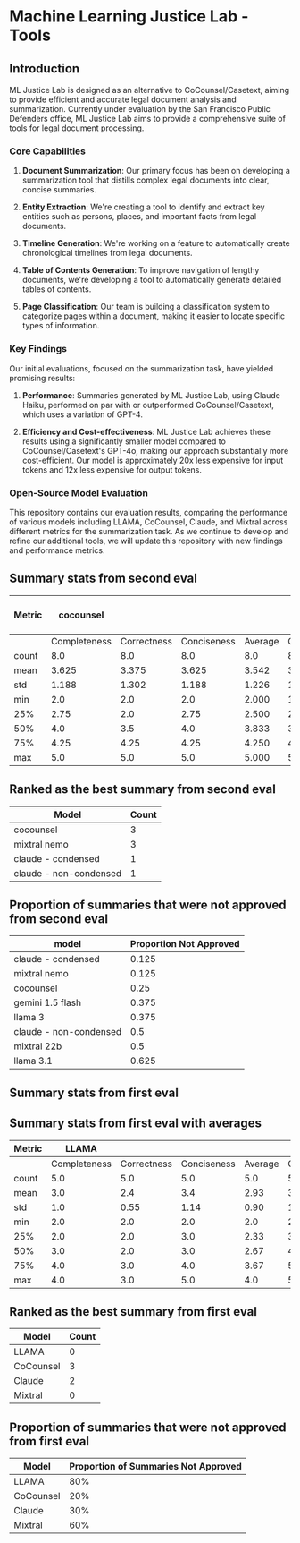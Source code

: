 # Machine Learning Justice Lab - Tools

## Introduction

ML Justice Lab is designed as an alternative to CoCounsel/Casetext, aiming to provide efficient and accurate legal document analysis and summarization. Currently under evaluation by the San Francisco Public Defenders office, ML Justice Lab aims to provide a comprehensive suite of tools for legal document processing.

### Core Capabilities

1. **Document Summarization**: Our primary focus has been on developing a summarization tool that distills complex legal documents into clear, concise summaries.

2. **Entity Extraction**: We're creating a tool to identify and extract key entities such as persons, places, and important facts from legal documents.

3. **Timeline Generation**: We're working on a feature to automatically create chronological timelines from legal documents.

4. **Table of Contents Generation**: To improve navigation of lengthy documents, we're developing a tool to automatically generate detailed tables of contents.

5. **Page Classification**: Our team is building a classification system to categorize pages within a document, making it easier to locate specific types of information.

### Key Findings

Our initial evaluations, focused on the summarization task, have yielded promising results:

1. **Performance**: Summaries generated by ML Justice Lab, using Claude Haiku, performed on par with or outperformed CoCounsel/Casetext, which uses a variation of GPT-4.

2. **Efficiency and Cost-effectiveness**: ML Justice Lab achieves these results using a significantly smaller model compared to CoCounsel/Casetext's GPT-4o, making our approach substantially more cost-efficient. Our model is approximately 20x less expensive for input tokens and 12x less expensive for output tokens.

### Open-Source Model Evaluation

This repository contains our evaluation results, comparing the performance of various models including LLAMA, CoCounsel, Claude, and Mixtral across different metrics for the summarization task. As we continue to develop and refine our additional tools, we will update this repository with new findings and performance metrics.

## Summary stats from second eval
| Metric | cocounsel | | | | claude - non-condensed | | | | claude - condensed | | | | mixtral 22b | | | | llama 3 | | | | mixtral nemo | | | | llama 3.1 | | | | gemini 1.5 flash | | | |
|--------|-----------|-----------|-----------|-----------|------------------------|-----------|-----------|-----------|-------------------|-----------|-----------|-----------|-------------|-----------|-----------|-----------|---------|-----------|-----------|-----------|---------------|-----------|-----------|-----------|-----------|-----------|-----------|-----------|-------------------|-----------|-----------|-----------|
| | Completeness | Correctness | Conciseness | Average | Completeness | Correctness | Conciseness | Average | Completeness | Correctness | Conciseness | Average | Completeness | Correctness | Conciseness | Average | Completeness | Correctness | Conciseness | Average | Completeness | Correctness | Conciseness | Average | Completeness | Correctness | Conciseness | Average | Completeness | Correctness | Conciseness | Average |
| count | 8.0 | 8.0 | 8.0 | 8.0 | 8.0 | 8.0 | 8.0 | 8.0 | 8.0 | 8.0 | 8.0 | 8.0 | 8.0 | 8.0 | 8.0 | 8.0 | 8.0 | 8.0 | 8.0 | 8.0 | 8.0 | 8.0 | 8.0 | 8.0 | 8.0 | 8.0 | 8.0 | 8.0 | 8.0 | 8.0 | 8.0 | 8.0 |
| mean | 3.625 | 3.375 | 3.625 | 3.542 | 3.25 | 2.375 | 3.125 | 2.917 | 4.25 | 3.25 | 4.5 | 4.000 | 3.375 | 2.75 | 3.25 | 3.125 | 3.25 | 2.625 | 2.875 | 2.917 | 3.875 | 3.625 | 3.875 | 3.792 | 2.75 | 2.5 | 2.5 | 2.583 | 3.375 | 2.75 | 2.75 | 2.958 |
| std | 1.188 | 1.302 | 1.188 | 1.226 | 1.581 | 1.768 | 1.126 | 1.492 | 0.707 | 1.165 | 0.535 | 0.802 | 1.408 | 1.282 | 1.282 | 1.324 | 1.282 | 1.188 | 0.354 | 0.941 | 0.641 | 1.061 | 0.991 | 0.898 | 0.886 | 1.069 | 0.535 | 0.830 | 0.744 | 1.035 | 0.886 | 0.888 |
| min | 2.0 | 2.0 | 2.0 | 2.000 | 1.0 | 1.0 | 2.0 | 1.333 | 3.0 | 1.0 | 4.0 | 2.667 | 2.0 | 1.0 | 1.0 | 1.333 | 1.0 | 1.0 | 2.0 | 1.333 | 3.0 | 2.0 | 2.0 | 2.333 | 1.0 | 1.0 | 2.0 | 1.333 | 3.0 | 2.0 | 2.0 | 2.333 |
| 25% | 2.75 | 2.0 | 2.75 | 2.500 | 2.5 | 1.0 | 2.0 | 1.833 | 4.0 | 3.0 | 4.0 | 3.667 | 2.0 | 2.0 | 2.75 | 2.250 | 3.0 | 2.0 | 3.0 | 2.667 | 3.75 | 3.0 | 3.75 | 3.500 | 2.75 | 1.75 | 2.0 | 2.167 | 3.0 | 2.0 | 2.0 | 2.333 |
| 50% | 4.0 | 3.5 | 4.0 | 3.833 | 3.5 | 1.5 | 3.0 | 2.667 | 4.0 | 3.0 | 4.5 | 3.833 | 3.0 | 2.5 | 3.5 | 3.000 | 3.0 | 2.5 | 3.0 | 2.833 | 4.0 | 3.5 | 4.0 | 3.833 | 3.0 | 3.0 | 2.5 | 2.833 | 3.0 | 2.5 | 2.5 | 2.667 |
| 75% | 4.25 | 4.25 | 4.25 | 4.250 | 4.25 | 3.5 | 4.0 | 3.917 | 5.0 | 4.0 | 5.0 | 4.667 | 5.0 | 3.25 | 4.0 | 4.083 | 3.5 | 3.0 | 3.0 | 3.167 | 4.0 | 4.25 | 4.25 | 4.167 | 3.0 | 3.0 | 3.0 | 3.000 | 3.25 | 3.0 | 3.25 | 3.167 |
| max | 5.0 | 5.0 | 5.0 | 5.000 | 5.0 | 5.0 | 5.0 | 5.000 | 5.0 | 5.0 | 5.0 | 5.000 | 5.0 | 5.0 | 5.0 | 5.000 | 5.0 | 5.0 | 3.0 | 4.333 | 5.0 | 5.0 | 5.0 | 5.000 | 4.0 | 4.0 | 3.0 | 3.667 | 5.0 | 5.0 | 4.0 | 4.667 |

## Ranked as the best summary from second eval
| Model                  | Count |
|------------------------|-------|
| cocounsel              | 3     |
| mixtral nemo           | 3     |
| claude - condensed     | 1     |
| claude - non-condensed | 1     |


## Proportion of summaries that were not approved from second eval
| model                  |   Proportion Not Approved |
|------------------------|---------------------------|
| claude - condensed     |                     0.125 |
| mixtral nemo           |                     0.125 |
| cocounsel              |                     0.25  |
| gemini 1.5 flash       |                     0.375 |
| llama 3                |                     0.375 |
| claude - non-condensed |                     0.5   |
| mixtral 22b            |                     0.5   |
| llama 3.1              |                     0.625 |


## Summary stats from first eval
## Summary stats from first eval with averages
| Metric | LLAMA |  |  |  | CoCounsel |  |  |  | Claude |  |  |  | Mixtral |  |  |  |
|--------|-------|-------|-------|--------|-----------|-------|-------|--------|--------|-------|-------|--------|---------|-------|-------|--------|
|        | Completeness | Correctness | Conciseness | Average | Completeness | Correctness | Conciseness | Average | Completeness | Correctness | Conciseness | Average | Completeness | Correctness | Conciseness | Average |
| count  | 5.0   | 5.0   | 5.0   | 5.0    | 5.0       | 5.0   | 5.0   | 5.0    | 10.0   | 10.0  | 10.0  | 10.0   | 5.0     | 5.0   | 5.0   | 5.0    |
| mean   | 3.0   | 2.4   | 3.4   | 2.93   | 3.8       | 4.0   | 4.4   | 4.07   | 4.1    | 3.5   | 3.9   | 3.83   | 3.0     | 2.2   | 3.6   | 2.93   |
| std    | 1.0   | 0.55  | 1.14  | 0.90   | 1.30      | 1.41  | 0.89  | 1.20   | 1.10   | 1.27  | 0.99  | 1.12   | 1.0     | 0.84  | 1.14  | 0.99   |
| min    | 2.0   | 2.0   | 2.0   | 2.0    | 2.0       | 2.0   | 3.0   | 2.33   | 2.0    | 2.0   | 2.0   | 2.0    | 2.0     | 1.0   | 2.0   | 1.67   |
| 25%    | 2.0   | 2.0   | 3.0   | 2.33   | 3.0       | 3.0   | 4.0   | 3.33   | 3.25   | 2.25  | 3.25  | 2.92   | 2.0     | 2.0   | 3.0   | 2.33   |
| 50%    | 3.0   | 2.0   | 3.0   | 2.67   | 4.0       | 5.0   | 5.0   | 4.67   | 4.5    | 3.5   | 4.0   | 4.0    | 3.0     | 2.0   | 4.0   | 3.0    |
| 75%    | 4.0   | 3.0   | 4.0   | 3.67   | 5.0       | 5.0   | 5.0   | 5.0    | 5.0    | 4.75  | 4.75  | 4.83   | 4.0     | 3.0   | 4.0   | 3.67   |
| max    | 4.0   | 3.0   | 5.0   | 4.0    | 5.0       | 5.0   | 5.0   | 5.0    | 5.0    | 5.0   | 5.0   | 5.0    | 4.0     | 3.0   | 5.0   | 4.0    |

## Ranked as the best summary from first eval
| Model    | Count |
|----------|-------|
| LLAMA    | 0     |
| CoCounsel| 3     |
| Claude   | 2     |
| Mixtral  | 0     |

## Proportion of summaries that were not approved from first eval
| Model    | Proportion of Summaries Not Approved |
|----------|------------------------------------|
| LLAMA    | 80%                                |
| CoCounsel| 20%                                |
| Claude   | 30%                                |
| Mixtral  | 60%                                |